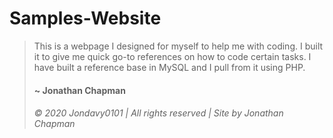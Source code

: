 # Samples-Website
> This is a webpage I designed for myself to help me with coding. I built it to give me quick go-to references on how to code certain tasks. I have built a reference base in MySQL and I pull from it using PHP.
> 
> #### ~ Jonathan Chapman
> ###### © 2020 Jondavy0101  |  All rights reserved  |  Site by Jonathan Chapman
